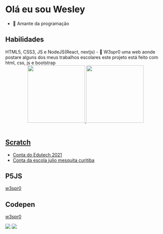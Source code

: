 # Olá eu sou Wesley

- 👋 Amante da programação
<h2>Habilidades</h2>
HTML5, CSS3, JS e NodeJS(React, nextjs)
- 👀 W3spr0 uma web aonde postare alguns dos meus trabalhos escolares este projeto está feito com html, css, js e bootstrap


<!---
W3spr0/W3spr0 is a ✨ special ✨ repository because its `README.md` (this file) appears on your GitHub profile.
You can click the Preview link to take a look at your changes.
--->

<div align="center">
  <a href="https://github.com/W3spr0">
  <img height="180em" src="https://github-readme-stats.vercel.app/api?username=W3spr0&show_icons=true&theme=dark&include_all_commits=true&count_private=true"/>
  <img height="180em" src="https://github-readme-stats.vercel.app/api/top-langs/?username=W3spr0&layout=compact&langs_count=7&theme=dark"/>
</div>
  <br>
  <div>
    
## Scratch
- <a href="https://scratch.mit.edu/users/WesleyAluraEdutech/">Conta do Edutech 2021</a> <br>
- <a href="https://scratch.mit.edu/users/WesleyJulio/"> Conta da escola julio mesquita curitiba</a>
    
## P5JS
[w3spr0](https://editor.p5js.org/w3spr0/sketches)
## Codepen
[w3spr0](https://codepen.io/w3spr0)

 <a href="https://discord.gg/wagxzStdcR" target="_blank"><img src="https://img.shields.io/badge/Discord-7289DA?style=for-the-badge&logo=discord&logoColor=white" target="_blank"></a> 
  <a href = "mailto:alencar.wesley@escola.pr.gov.br"><img src="https://img.shields.io/badge/-Gmail-%23333?style=for-the-badge&logo=gmail&logoColor=white" target="_blank"></a> 
</div>
